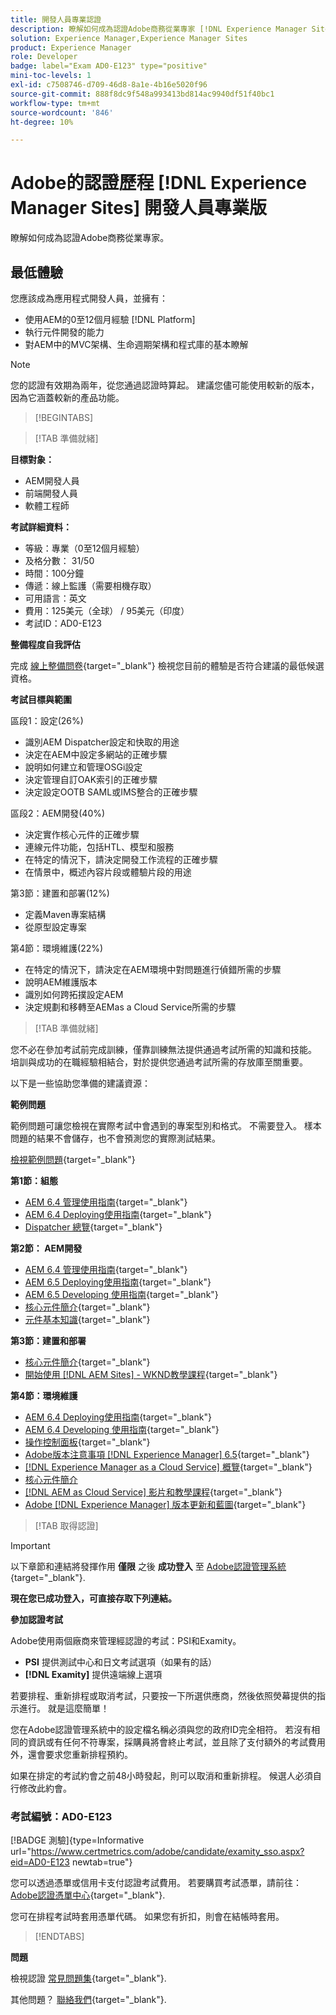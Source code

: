 ```yaml
---
title: 開發人員專業認證
description: 瞭解如何成為認證Adobe商務從業專家 [!DNL Experience Manager Sites].
solution: Experience Manager,Experience Manager Sites
product: Experience Manager
role: Developer
badge: label="Exam AD0-E123" type="positive"
mini-toc-levels: 1
exl-id: c7508746-d709-46d8-8a1e-4b16e5020f96
source-git-commit: 888f8dc9f548a993413bd814ac9940df51f40bc1
workflow-type: tm+mt
source-wordcount: '846'
ht-degree: 10%

---
```


# Adobe的認證歷程 [!DNL Experience Manager Sites] 開發人員專業版

瞭解如何成為認證Adobe商務從業專家。

## 最低體驗

您應該成為應用程式開發人員，並擁有：

* 使用AEM的0至12個月經驗 [!DNL Platform]
* 執行元件開發的能力
* 對AEM中的MVC架構、生命週期架構和程式庫的基本瞭解

>[!NOTE]
>
>您的認證有效期為兩年，從您通過認證時算起。 建議您儘可能使用較新的版本，因為它涵蓋較新的產品功能。

>[!BEGINTABS]

>[!TAB 準備就緒]

**目標對象：**

* AEM開發人員
* 前端開發人員
* 軟體工程師

**考試詳細資料：**

* 等級：專業（0至12個月經驗）
* 及格分數： 31/50
* 時間：100分鐘
* 傳遞：線上監護（需要相機存取）
* 可用語言：英文
* 費用：125美元（全球） / 95美元（印度）
* 考試ID：AD0-E123

**整備程度自我評估**

完成 [線上整備問卷](https://scorpion.caveon.com/launchpad/ad-q-e123-readiness-questionnaire-for-adobe-experience-manager-sites-developer-professional-exam){target="_blank"} 檢視您目前的體驗是否符合建議的最低候選資格。

**考試目標與範圍**

區段1：設定(26%)

* 識別AEM Dispatcher設定和快取的用途
* 決定在AEM中設定多網站的正確步驟
* 說明如何建立和管理OSGi設定
* 決定管理自訂OAK索引的正確步驟
* 決定設定OOTB SAML或IMS整合的正確步驟

區段2：AEM開發(40%)

* 決定實作核心元件的正確步驟
* 連線元件功能，包括HTL、模型和服務
* 在特定的情況下，請決定開發工作流程的正確步驟
* 在情景中，概述內容片段或體驗片段的用途

第3節：建置和部署(12%)

* 定義Maven專案結構
* 從原型設定專案

第4節：環境維護(22%)

* 在特定的情況下，請決定在AEM環境中對問題進行偵錯所需的步驟
* 說明AEM維護版本
* 識別如何跨拓撲設定AEM
* 決定規劃和移轉至AEMas a Cloud Service所需的步驟

>[!TAB 準備就緒]

您不必在參加考試前完成訓練，僅靠訓練無法提供通過考試所需的知識和技能。 培訓與成功的在職經驗相結合，對於提供您通過考試所需的存放庫至關重要。

以下是一些協助您準備的建議資源：

**範例問題**

範例問題可讓您檢視在實際考試中會遇到的專案型別和格式。 不需要登入。 樣本問題的結果不會儲存，也不會預測您的實際測試結果。

[檢視範例問題](https://scorpion.caveon.com/launchpad/ad3-e123-adobe-experience-manager-sites-developer-professional-sample-questions){target="_blank"}

**第1節：組態**

* [AEM 6.4 管理使用指南](https://experienceleague.adobe.com/docs/experience-manager-64/administering/home.html){target="_blank"}
* [AEM 6.4 Deploying使用指南](https://experienceleague.adobe.com/docs/experience-manager-64/deploying/home.html){target="_blank"}
* [Dispatcher 總覽](https://experienceleague.adobe.com/docs/experience-manager-dispatcher/using/dispatcher.html){target="_blank"}

**第2節： AEM開發**

* [AEM 6.4 管理使用指南](https://experienceleague.adobe.com/docs/experience-manager-64/administering/home.html){target="_blank"}
* [AEM 6.5 Deploying使用指南](https://experienceleague.adobe.com/docs/experience-manager-65/deploying/home.html){target="_blank"}
* [AEM 6.5 Developing 使用指南](https://experienceleague.adobe.com/docs/experience-manager-65/developing/home.html){target="_blank"}
* [核心元件簡介](https://experienceleague.adobe.com/docs/experience-manager-core-components/using/introduction.html){target="_blank"}
* [元件基本知識](https://experienceleague.adobe.com/docs/experience-manager-learn/getting-started-wknd-tutorial-develop/project-archetype/component-basics.html){target="_blank"}

**第3節：建置和部署**

* [核心元件簡介](https://experienceleague.adobe.com/docs/experience-manager-core-components/using/introduction.html){target="_blank"}
* [開始使用 [!DNL AEM Sites] - WKND教學課程](https://experienceleague.adobe.com/docs/experience-manager-learn/getting-started-wknd-tutorial-develop/overview.html){target="_blank"}


**第4節：環境維護**

* [AEM 6.4 Deploying使用指南](https://experienceleague.adobe.com/docs/experience-manager-64/deploying/home.html){target="_blank"}
* [AEM 6.4 Developing 使用指南](https://experienceleague.adobe.com/docs/experience-manager-64/developing/home.html){target="_blank"}
* [操作控制面板](https://experienceleague.adobe.com/docs/experience-manager-65/administering/operations/operations-dashboard.html%20(Automated%20Maintenance%20Tasks)){target="_blank"}
* [Adobe版本注意事項 [!DNL Experience Manager] 6.5](https://experienceleague.adobe.com/docs/experience-manager-65/release-notes/service-pack/sp-release-notes.html){target="_blank"}
* [[!DNL Experience Manager as a Cloud Service] 概覽](https://experienceleague.adobe.com/docs/experience-manager-cloud-service/content/home.html){target="_blank"}
* [核心元件簡介](https://experienceleague.adobe.com/docs/experience-manager-core-components/using/introduction.html)
* [[!DNL AEM as Cloud Service] 影片和教學課程](https://experienceleague.adobe.com/docs/experience-manager-learn/cloud-service/overview.html){target="_blank"}
* [Adobe [!DNL Experience Manager] 版本更新和藍圖](https://experienceleague.adobe.com/docs/experience-manager-release-information/aem-release-updates/home.html){target="_blank"}

>[!TAB 取得認證]

>[!IMPORTANT]
>
>以下章節和連結將發揮作用 **僅限**  之後 **成功登入** 至 [Adobe認證管理系統](https://www.certmetrics.com/adobe){target="_blank"}.


**現在您已成功登入，可直接存取下列連結。**

**參加認證考試**

Adobe使用兩個廠商來管理經認證的考試：PSI和Examity。

* **PSI** 提供測試中心和日文考試選項（如果有的話）
* **[!DNL Examity]** 提供遠端線上選項

若要排程、重新排程或取消考試，只要按一下所選供應商，然後依照熒幕提供的指示進行。 就是這麼簡單！

您在Adobe認證管理系統中的設定檔名稱必須與您的政府ID完全相符。 若沒有相同的資訊或有任何不符專案，採購員將會終止考試，並且除了支付額外的考試費用外，還會要求您重新排程預約。

如果在排定的考試約會之前48小時發起，則可以取消和重新排程。 候選人必須自行修改此約會。

### 考試編號：AD0-E123

[!BADGE 測驗]{type=Informative url="https://www.certmetrics.com/adobe/candidate/examity_sso.aspx?eid=AD0-E123 newtab=true"}

您可以透過憑單或信用卡支付認證考試費用。 若要購買考試憑單，請前往： [Adobe認證憑單中心](https://market.xvoucher.com/adobe/global){target="_blank"}.

您可在排程考試時套用憑單代碼。 如果您有折扣，則會在結帳時套用。

>[!ENDTABS]

**問題**

檢視認證 [常見問題集](https://experienceleague.adobe.com/docs/certification/certification/faq.html){target="_blank"}.

其他問題？ [聯絡我們](mailto:certif@adobe.com){target="_blank"}.
